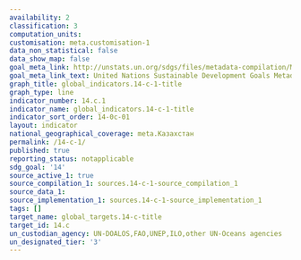 ```yaml
---
availability: 2
classification: 3
computation_units:
customisation: meta.customisation-1
data_non_statistical: false
data_show_map: false
goal_meta_link: http://unstats.un.org/sdgs/files/metadata-compilation/Metadata-Goal-14.pdf
goal_meta_link_text: United Nations Sustainable Development Goals Metadata (pdf 288kB)
graph_title: global_indicators.14-c-1-title
graph_type: line
indicator_number: 14.c.1
indicator_name: global_indicators.14-c-1-title
indicator_sort_order: 14-0c-01
layout: indicator
national_geographical_coverage: meta.Казахстан
permalink: /14-c-1/
published: true
reporting_status: notapplicable
sdg_goal: '14'
source_active_1: true
source_compilation_1: sources.14-c-1-source_compilation_1
source_data_1:
source_implementation_1: sources.14-c-1-source_implementation_1
tags: []
target_name: global_targets.14-c-title
target_id: 14.c
un_custodian_agency: UN-DOALOS,FAO,UNEP,ILO,other UN-Oceans agencies
un_designated_tier: '3'
---
```

